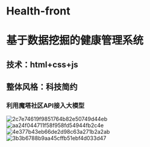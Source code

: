 # Health-front
# 基于数据挖掘的健康管理系统
## 技术：html+css+js 
## 整体风格：科技简约
### 利用魔塔社区API接入大模型
![2c7e74619f9851764b82e50749d44eb](https://github.com/user-attachments/assets/1ace7d29-c7b9-412e-ba6d-67b9f7f22883)
![aa24f044711f58f958fd54944fb2c4e](https://github.com/user-attachments/assets/1320b32b-dc84-4f8f-8e80-5d18e873516c)
![4e377b43eb66de2d98c63a271b2a2ab](https://github.com/user-attachments/assets/6161e1ca-9f47-4450-9cde-f74bd49b6fc7)
![3b3b6788b9aa45cffb51ebf4d033d47](https://github.com/user-attachments/assets/b237f96e-f826-489f-ad55-6bbb6148839d)
